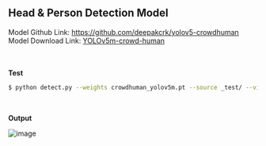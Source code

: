 ##  Head & Person Detection Model 

Model Github Link: https://github.com/deepakcrk/yolov5-crowdhuman<br/>
Model Download Link:  [YOLOv5m-crowd-human](https://drive.google.com/file/d/1gglIwqxaH2iTvy6lZlXuAcMpd_U0GCUb/view?usp=sharing) 

<br/><br/>
**Test**

```bash
$ python detect.py --weights crowdhuman_yolov5m.pt --source _test/ --view-img  --heads

```
<br/>

**Output**

![image](https://user-images.githubusercontent.com/86834982/203203312-74f45f01-3e5c-4759-884f-4592d9f18873.png)

<br/>


